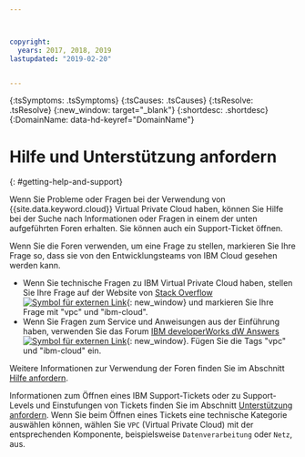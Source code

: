 ```yaml
---



copyright:
  years: 2017, 2018, 2019
lastupdated: "2019-02-20"


---
```


<!-- Common attributes used in the template are defined as follows: -->
{:tsSymptoms: .tsSymptoms}
{:tsCauses: .tsCauses}
{:tsResolve: .tsResolve}
{:new_window: target="_blank"}
{:shortdesc: .shortdesc}
{:DomainName: data-hd-keyref="DomainName"}


# Hilfe und Unterstützung anfordern
{: #getting-help-and-support}

Wenn Sie Probleme oder Fragen bei der Verwendung von {{site.data.keyword.cloud}} Virtual Private Cloud haben, können Sie Hilfe bei der Suche nach Informationen oder Fragen in einem der unten aufgeführten Foren erhalten. Sie können auch ein Support-Ticket öffnen.

Wenn Sie die Foren verwenden, um eine Frage zu stellen, markieren Sie Ihre Frage so, dass sie von den Entwicklungsteams von IBM Cloud gesehen werden kann.

* Wenn Sie technische Fragen zu IBM Virtual Private Cloud haben, stellen Sie Ihre Frage auf der Website von [Stack Overflow ![Symbol für externen Link](../icons/launch-glyph.svg "Symbol für externen Link")](https://stackoverflow.com/search?q=vpc+ibm-cloud){: new_window} und markieren Sie Ihre Frage mit "vpc" und "ibm-cloud".
* Wenn Sie Fragen zum Service und Anweisungen aus der Einführung haben, verwenden Sie das Forum [IBM developerWorks dW Answers ![Symbol für externen Link](../icons/launch-glyph.svg "Symbol für externen Link")](https://developer.ibm.com/answers/topics/vpc.html?smartspace=ibm-cloud){: new_window}. Fügen Sie die Tags "vpc" und "ibm-cloud" ein.

Weitere Informationen zur Verwendung der Foren finden Sie im Abschnitt [Hilfe anfordern](https://{DomainName}/docs/get-support?topic=get-support-using-avatar).

Informationen zum Öffnen eines IBM Support-Tickets oder zu Support-Levels und Einstufungen von Tickets finden Sie im Abschnitt [Unterstützung anfordern](/docs/get-support?topic=get-support-getting-customer-support). Wenn Sie beim Öffnen eines Tickets eine technische Kategorie auswählen können, wählen Sie `VPC` (Virtual Private Cloud) mit der entsprechenden Komponente, beispielsweise `Datenverarbeitung` oder `Netz`, aus.
